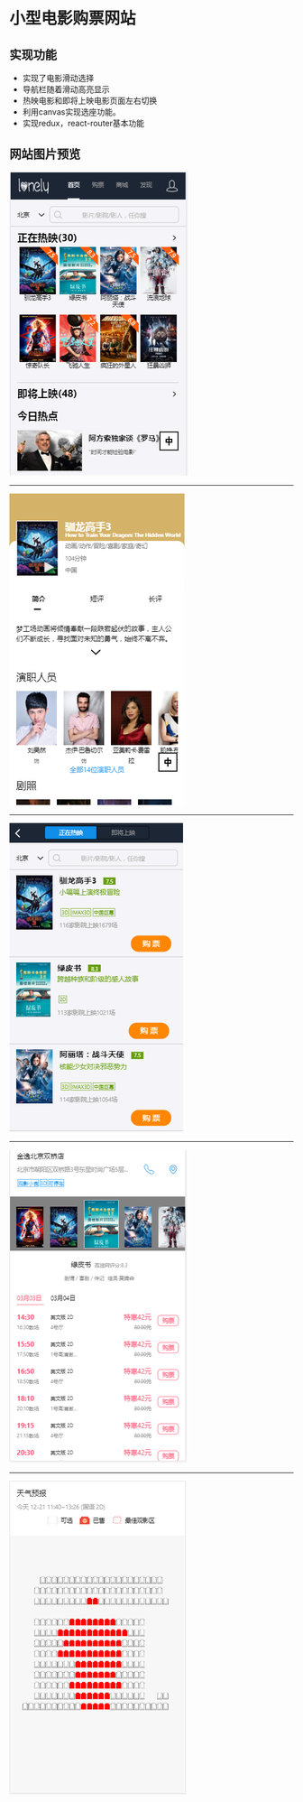 # 小型电影购票网站

## 实现功能

- 实现了电影滑动选择
- 导航栏随着滑动高亮显示
- 热映电影和即将上映电影页面左右切换
- 利用canvas实现选座功能。
- 实现redux，react-router基本功能

##  网站图片预览

![](https://github.com/tuguilin1/lonely-movie/blob/master/src/image/page1.png)
***

![](https://github.com/tuguilin1/lonely-movie/blob/master/src/image/page2.png)
***

![](https://github.com/tuguilin1/lonely-movie/blob/master/src/image/page3.png)
***

![](https://github.com/tuguilin1/lonely-movie/blob/master/src/image/page4.png)
***

![](https://github.com/tuguilin1/lonely-movie/blob/master/src/image/page5.png)
